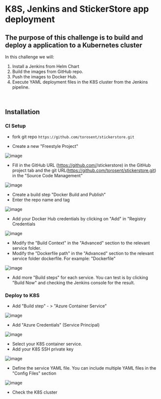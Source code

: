 # K8S, Jenkins and StickerStore app deployment

## The purpose of this challenge is to build and deploy a application to a Kubernetes cluster

In this challenge we will:
1.	Install a Jenkins from Helm Chart
2.	Build the images from GitHub repo.
3.	Push the images to Docker Hub.
4.	Execute YAML deployment files in the K8S cluster from the Jenkins pipeline.

 
## Installation

### CI Setup

* fork git repo `https://github.com/torosent/stickerstore.git`

* Create a new "Freestyle Project"

![image](https://user-images.githubusercontent.com/17064840/35767676-869f2014-08f9-11e8-8698-1a18be05a7ba.png)

* Fill in the GitHub URL (https://github.com/<your-username>/stickerstore) in the GitHub project tab and the git URL(https://github.com/torosent/stickerstore.git) in the "Source Code Management"

![image](https://user-images.githubusercontent.com/17064840/35767689-a73909ac-08f9-11e8-8064-3d75ef21233e.png)

* Create a build step "Docker Build and Publish"
* Enter the repo name and tag

![image](https://user-images.githubusercontent.com/17064840/35767691-b95dd2fc-08f9-11e8-9d38-d8cf2b96798b.png)


* Add your Docker Hub credentials by clicking on "Add" in "Registry Credentials 


![image](https://user-images.githubusercontent.com/17064840/35767696-cdfc3122-08f9-11e8-92cd-b4ab28105198.png)

 
*	Modify the "Build Context" in the "Advanced" section to the relevant service folder.
*	Modify the "Dockerfile path" in the "Advanced" section to the relevant service folder dockerfile. For example: "Dockerfile"

![image](https://user-images.githubusercontent.com/17064840/35767710-1c0d3de8-08fa-11e8-9ef5-2364f3b4e070.png)

*	Add more "Build steps" for each service. You can test is by clicking "Build Now" and checking the Jenkins console for the result.
 
### Deploy to K8S

*	Add "Build step" - > "Azure Container Service"

![image](https://user-images.githubusercontent.com/17064840/35767735-80a500ce-08fa-11e8-910d-e55ef0c5363e.png)
 

*	Add "Azure Credentials" (Service Principal)

![image](https://user-images.githubusercontent.com/17064840/35767747-9c98aeb6-08fa-11e8-96a1-86c67fd4be53.png)
 
*	Select your K8S container service.
*	Add your K8S SSH private key

![image](https://user-images.githubusercontent.com/17064840/35767754-b2c451ae-08fa-11e8-942d-6ff69c4a157f.png)

*	Define the service YAML file. You can include multiple YAML files in the "Config Files" section

![image](https://user-images.githubusercontent.com/17064840/35767758-bf999cd6-08fa-11e8-9992-865e551b04b5.png)
 
*	Check the K8S cluster
